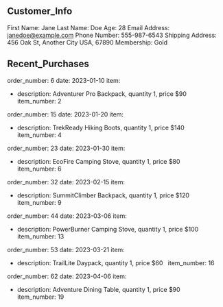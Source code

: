 ## Customer_Info

First Name: Jane 
Last Name: Doe 
Age: 28 
Email Address: janedoe@example.com 
Phone Number: 555-987-6543 
Shipping Address: 456 Oak St, Another City USA, 67890 
Membership: Gold 

## Recent_Purchases

order_number: 6 
date: 2023-01-10 
item:
- description:  Adventurer Pro Backpack, quantity 1, price $90 
  item_number: 2 
 
order_number: 15 
date: 2023-01-20 
item:
- description:  TrekReady Hiking Boots, quantity 1, price $140 
  item_number: 4 

order_number: 23 
date: 2023-01-30 
item:
- description:  EcoFire Camping Stove, quantity 1, price $80 
  item_number: 6 

order_number: 32 
date: 2023-02-15 
item:
- description:  SummitClimber Backpack, quantity 1, price $120 
  item_number: 9 

order_number: 44 
date: 2023-03-06 
item:
- description:  PowerBurner Camping Stove, quantity 1, price $100 
  item_number: 13 

order_number: 53 
date: 2023-03-21 
item:
- description:  TrailLite Daypack, quantity 1, price $60 
  item_number: 16 

order_number: 62 
date: 2023-04-06 
item:
- description:  Adventure Dining Table, quantity 1, price $90 
  item_number: 19 

